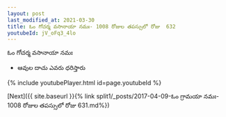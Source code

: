 ```yaml
---
layout: post
last_modified_at: 2021-03-30
title: ఓం గోచర్మ వసానాయా నమః- 1008 రోజుల తపస్సులో రోజు  632
youtubeId: jV_oFq3_4lo
---
```

 
 
 ఓం గోచర్మ వసానాయా నమః  
 
 -  ఆవుల దాచు ఎవరు ధరిస్తారు 
 
  
 
  
 
 
 
 
 
 


{% include youtubePlayer.html id=page.youtubeId %}
 
[Next]({{ site.baseurl }}{% link  split1/_posts/2017-04-09-ఓం గ్రామయా నమః- 1008 రోజుల తపస్సులో రోజు  631.md%})
 
